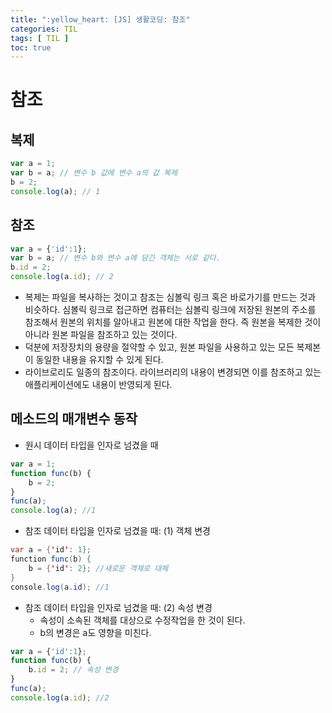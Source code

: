 ```yaml
---
title: ":yellow_heart: [JS] 생활코딩: 참조"
categories: TIL
tags: [ TIL ]
toc: true
---
```


# 참조

## 복제

```js
var a = 1;
var b = a; // 변수 b 값에 변수 a의 값 복제
b = 2;
console.log(a); // 1
```



## 참조

```js
var a = {'id':1};
var b = a; // 변수 b와 변수 a에 담긴 객체는 서로 같다.
b.id = 2;
console.log(a.id); // 2
```

- 복제는 파일을 복사하는 것이고 참조는 심볼릭 링크 혹은 바로가기를 만드는 것과 비슷하다. 심볼릭 링크로 접근하면 컴퓨터는 심볼릭 링크에 저장된 원본의 주소를 참조해서 원본의 위치를 알아내고 원본에 대한 작업을 한다. 즉 원본을 복제한 것이 아니라 원본 파일을 참조하고 있는 것이다.
- 덕분에 저장장치의 용량을 절약할 수 있고, 원본 파일을 사용하고 있는 모든 복제본이 동일한 내용을 유지할 수 있게 된다. 
- 라이브로리도 일종의 참조이다. 라이브러리의 내용이 변경되면 이를 참조하고 있는 애플리케이션에도 내용이 반영되게 된다.

## 메소드의 매개변수 동작

- 원시 데이터 타입을 인자로 넘겼을 때

````js
var a = 1;
function func(b) {
    b = 2;
}
func(a);
console.log(a); //1
````

- 참조 데이터 타입을 인자로 넘겼을 때: (1) 객체 변경

```java
var a = {'id': 1};
function func(b) {
    b = {'id': 2}; //새로운 객체로 대체
}
console.log(a.id); //1
```

- 참조 데이터 타입을 인자로 넘겼을 때: (2) 속성 변경
  - 속성이 소속된 객체를 대상으로 수정작업을 한 것이 된다.
  - b의 변경은 a도 영향을 미친다.

```js
var a = {'id':1};
function func(b) {
    b.id = 2; // 속성 변경
}
func(a);
console.log(a.id); //2
```

